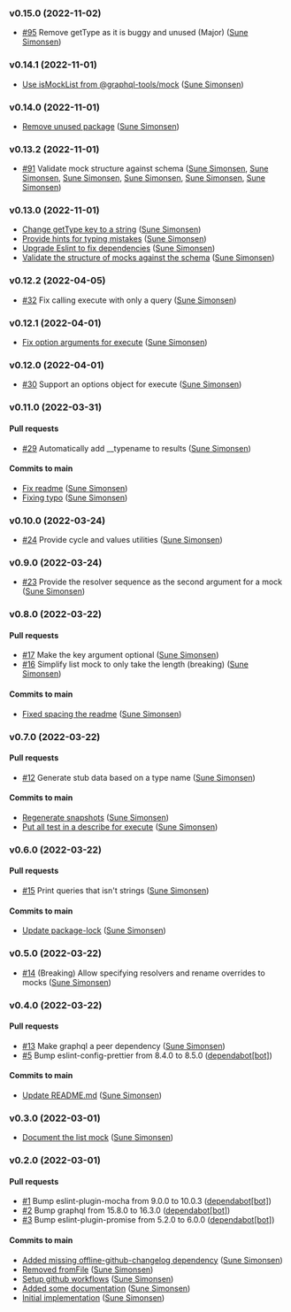 ### v0.15.0 (2022-11-02)

- [#95](https://github.com/sunesimonsen/graphql-fakester/pull/95) Remove getType as it is buggy and unused \(Major\) ([Sune Simonsen](mailto:sune@we-knowhow.dk))

### v0.14.1 (2022-11-01)

- [Use isMockList from @graphql-tools\/mock](https://github.com/sunesimonsen/graphql-fakester/commit/9dda10357f8c79bca8fec8f8e2e0ea67f8378be7) ([Sune Simonsen](mailto:sune@we-knowhow.dk))

### v0.14.0 (2022-11-01)

- [Remove unused package](https://github.com/sunesimonsen/graphql-fakester/commit/50cb2e9a959b47b1975f9cf42046b8851449b8ac) ([Sune Simonsen](mailto:sune@we-knowhow.dk))

### v0.13.2 (2022-11-01)

- [#91](https://github.com/sunesimonsen/graphql-fakester/pull/91) Validate mock structure against schema ([Sune Simonsen](mailto:sune@we-knowhow.dk), [Sune Simonsen](mailto:sune@we-knowhow.dk), [Sune Simonsen](mailto:sune@we-knowhow.dk), [Sune Simonsen](mailto:sune@we-knowhow.dk), [Sune Simonsen](mailto:sune@we-knowhow.dk), [Sune Simonsen](mailto:sune@we-knowhow.dk))

### v0.13.0 (2022-11-01)

- [Change getType key to a string](https://github.com/sunesimonsen/graphql-fakester/commit/668b320f31b99b4574d341945947f8789683fb77) ([Sune Simonsen](mailto:sune@we-knowhow.dk))
- [Provide hints for typing mistakes](https://github.com/sunesimonsen/graphql-fakester/commit/58b149b6a50bf6012998d2e42c2525b15a6effcd) ([Sune Simonsen](mailto:sune@we-knowhow.dk))
- [Upgrade Eslint to fix dependencies](https://github.com/sunesimonsen/graphql-fakester/commit/22f2f1e7ee14f849bb0b6ffb444de0105e1fd17e) ([Sune Simonsen](mailto:sune@we-knowhow.dk))
- [Validate the structure of mocks against the schema](https://github.com/sunesimonsen/graphql-fakester/commit/e185ec32ee672a70554c7531583289ca9ff26135) ([Sune Simonsen](mailto:sune@we-knowhow.dk))

### v0.12.2 (2022-04-05)

- [#32](https://github.com/sunesimonsen/graphql-fakester/pull/32) Fix calling execute with only a query ([Sune Simonsen](mailto:sune@we-knowhow.dk))

### v0.12.1 (2022-04-01)

- [Fix option arguments for execute](https://github.com/sunesimonsen/graphql-fakester/commit/15f2c14870889b4bfdf74573218793bd4fc5b07e) ([Sune Simonsen](mailto:sune@we-knowhow.dk))

### v0.12.0 (2022-04-01)

- [#30](https://github.com/sunesimonsen/graphql-fakester/pull/30) Support an options object for execute ([Sune Simonsen](mailto:sune@we-knowhow.dk))

### v0.11.0 (2022-03-31)

#### Pull requests

- [#29](https://github.com/sunesimonsen/graphql-fakester/pull/29) Automatically add \_\_typename to results ([Sune Simonsen](mailto:sune@we-knowhow.dk))

#### Commits to main

- [Fix readme](https://github.com/sunesimonsen/graphql-fakester/commit/33c91cdcd5f39aa4fd3ff132498911544d2fa50c) ([Sune Simonsen](mailto:sune@we-knowhow.dk))
- [Fixing typo](https://github.com/sunesimonsen/graphql-fakester/commit/b046cab7708e76c6f8757bdfe9409f3571e45184) ([Sune Simonsen](mailto:sune@we-knowhow.dk))

### v0.10.0 (2022-03-24)

- [#24](https://github.com/sunesimonsen/graphql-fakester/pull/24) Provide cycle and values utilities ([Sune Simonsen](mailto:sune@we-knowhow.dk))

### v0.9.0 (2022-03-24)

- [#23](https://github.com/sunesimonsen/graphql-fakester/pull/23) Provide the resolver sequence as the second argument for a mock ([Sune Simonsen](mailto:sune@we-knowhow.dk))

### v0.8.0 (2022-03-22)

#### Pull requests

- [#17](https://github.com/sunesimonsen/graphql-fakester/pull/17) Make the key argument optional ([Sune Simonsen](mailto:sune@we-knowhow.dk))
- [#16](https://github.com/sunesimonsen/graphql-fakester/pull/16) Simplify list mock to only take the length \(breaking\) ([Sune Simonsen](mailto:sune@we-knowhow.dk))

#### Commits to main

- [Fixed spacing the readme](https://github.com/sunesimonsen/graphql-fakester/commit/9622315c5cd88ec89d4cc0ef6dade0dbfe3b4352) ([Sune Simonsen](mailto:sune@we-knowhow.dk))

### v0.7.0 (2022-03-22)

#### Pull requests

- [#12](https://github.com/sunesimonsen/graphql-fakester/pull/12) Generate stub data based on a type name ([Sune Simonsen](mailto:sune@we-knowhow.dk))

#### Commits to main

- [Regenerate snapshots](https://github.com/sunesimonsen/graphql-fakester/commit/e9df94b7e35eba6f6a7472962316688bfc18fa3c) ([Sune Simonsen](mailto:sune@we-knowhow.dk))
- [Put all test in a describe for execute](https://github.com/sunesimonsen/graphql-fakester/commit/911762d8bc601da3bb8e5443a72e8c0b7a3e5b23) ([Sune Simonsen](mailto:sune@we-knowhow.dk))

### v0.6.0 (2022-03-22)

#### Pull requests

- [#15](https://github.com/sunesimonsen/graphql-fakester/pull/15) Print queries that isn't strings ([Sune Simonsen](mailto:sune@we-knowhow.dk))

#### Commits to main

- [Update package-lock](https://github.com/sunesimonsen/graphql-fakester/commit/b8bca0b90415f471f7a0a3101319c5cb23599bf2) ([Sune Simonsen](mailto:sune@we-knowhow.dk))

### v0.5.0 (2022-03-22)

- [#14](https://github.com/sunesimonsen/graphql-fakester/pull/14) \(Breaking\) Allow specifying resolvers and rename overrides to mocks ([Sune Simonsen](mailto:sune@we-knowhow.dk))

### v0.4.0 (2022-03-22)

#### Pull requests

- [#13](https://github.com/sunesimonsen/graphql-fakester/pull/13) Make graphql a peer dependency ([Sune Simonsen](mailto:sune@we-knowhow.dk))
- [#5](https://github.com/sunesimonsen/graphql-fakester/pull/5) Bump eslint-config-prettier from 8.4.0 to 8.5.0 ([dependabot[bot]](mailto:49699333+dependabot[bot]@users.noreply.github.com))

#### Commits to main

- [Update README.md](https://github.com/sunesimonsen/graphql-fakester/commit/acca7772465769d75d22c7f2d3b3f3414a4bcbf8) ([Sune Simonsen](mailto:sune@we-knowhow.dk))

### v0.3.0 (2022-03-01)

- [Document the list mock](https://github.com/sunesimonsen/graphql-fakester/commit/c974d5f3b695c6985e0079bbca37abc223280c70) ([Sune Simonsen](mailto:sune@we-knowhow.dk))

### v0.2.0 (2022-03-01)

#### Pull requests

- [#1](https://github.com/sunesimonsen/graphql-fakester/pull/1) Bump eslint-plugin-mocha from 9.0.0 to 10.0.3 ([dependabot[bot]](mailto:49699333+dependabot[bot]@users.noreply.github.com))
- [#2](https://github.com/sunesimonsen/graphql-fakester/pull/2) Bump graphql from 15.8.0 to 16.3.0 ([dependabot[bot]](mailto:49699333+dependabot[bot]@users.noreply.github.com))
- [#3](https://github.com/sunesimonsen/graphql-fakester/pull/3) Bump eslint-plugin-promise from 5.2.0 to 6.0.0 ([dependabot[bot]](mailto:49699333+dependabot[bot]@users.noreply.github.com))

#### Commits to main

- [Added missing offline-github-changelog dependency](https://github.com/sunesimonsen/graphql-fakester/commit/942c49aef3bfa4934316389f4a0572fdf0deb575) ([Sune Simonsen](mailto:sune@we-knowhow.dk))
- [Removed fromFile](https://github.com/sunesimonsen/graphql-fakester/commit/7537c6959b95f93bc11692a6e22a51eb320e5cb4) ([Sune Simonsen](mailto:sune@we-knowhow.dk))
- [Setup github workflows](https://github.com/sunesimonsen/graphql-fakester/commit/3e9bec1eb6800c102de7c167e0a310158f1c9646) ([Sune Simonsen](mailto:sune@we-knowhow.dk))
- [Added some documentation](https://github.com/sunesimonsen/graphql-fakester/commit/ff3af1f01e7c815c29a6e2aa2c5a4cea5e712749) ([Sune Simonsen](mailto:sune@we-knowhow.dk))
- [Initial implementation](https://github.com/sunesimonsen/graphql-fakester/commit/6e43738ebd8611b28e177aec15b0bb87909db3ab) ([Sune Simonsen](mailto:sune@we-knowhow.dk))
